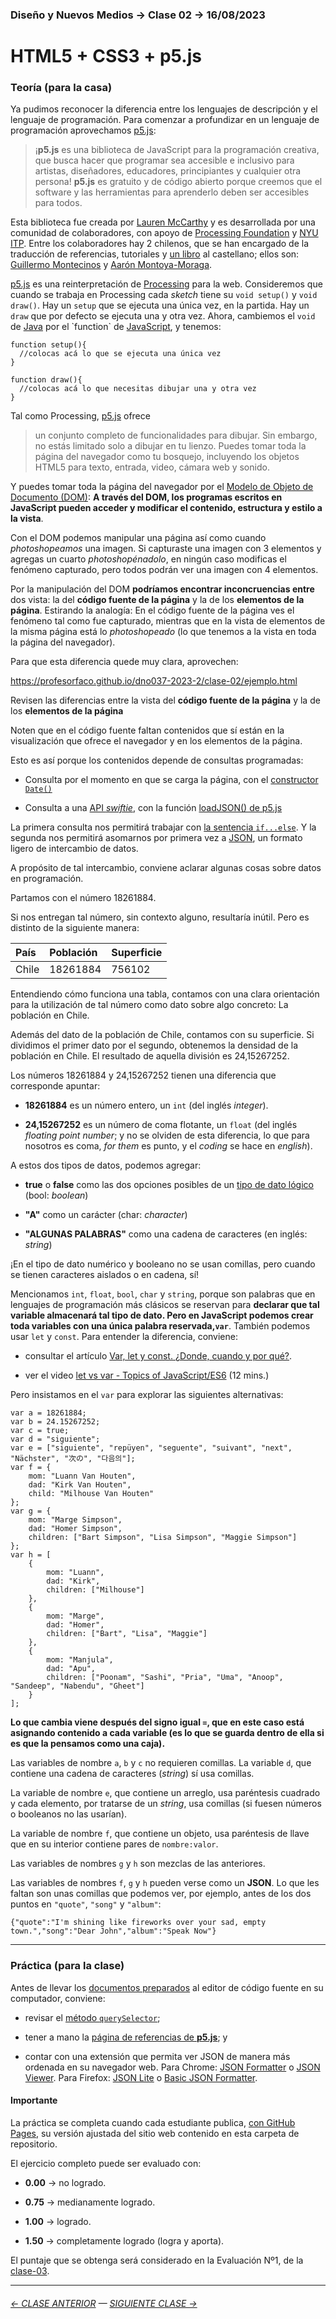 ### Diseño y Nuevos Medios → Clase 02 → 16/08/2023

# HTML5 + CSS3 + p5.js

### Teoría (para la casa)

Ya pudimos reconocer la diferencia entre los lenguajes de descripción y el lenguaje de programación. Para comenzar a profundizar en un lenguaje de programación aprovechamos [p5.js](https://p5js.org/es/):

> ¡**p5.js** es una biblioteca de JavaScript para la programación creativa, que busca hacer que programar sea accesible e inclusivo para artistas, diseñadores, educadores, principiantes y cualquier otra persona! **p5.js** es gratuito y de código abierto porque creemos que el software y las herramientas para aprenderlo deben ser accesibles para todos.

Esta biblioteca fue creada por [Lauren McCarthy](http://lauren-mccarthy.com/) y es desarrollada por una comunidad de colaboradores, con apoyo de [Processing Foundation](https://processingfoundation.org/) y [NYU ITP](https://forms.tisch.nyu.edu/page/s/itp-landing). Entre los colaboradores hay 2 chilenos, que se han encargado de la traducción de referencias, tutoriales y [un libro](https://processingfoundation.press/product/introduccion-a-p5-js/) al castellano; ellos son: [Guillermo Montecinos](https://guillemontecinos.cl/) y [Aarón Montoya-Moraga](https://montoyamoraga.io/).

[p5.js](https://p5js.org/es/) es una reinterpretación de [Processing](https://processing.org/) para la web. Consideremos que cuando se trabaja en Processing cada *sketch* tiene su `void setup()` y `void draw()`. Hay un `setup` que se ejecuta una única vez, en la partida. Hay un `draw` que por defecto se ejecuta una y otra vez. Ahora, cambiemos el `void` de [Java](https://es.wikipedia.org/wiki/Java_(lenguaje_de_programaci%C3%B3n)) por el `function` de [JavaScript](https://es.wikipedia.org/wiki/JavaScript), y tenemos:

```
function setup(){
  //colocas acá lo que se ejecuta una única vez
}

function draw(){
  //colocas acá lo que necesitas dibujar una y otra vez
}
```

Tal como Processing, [p5.js](https://p5js.org/es/) ofrece

> un conjunto completo de funcionalidades para dibujar. Sin embargo, no estás limitado solo a dibujar en tu lienzo. Puedes tomar toda la página del navegador como tu bosquejo, incluyendo los objetos HTML5 para texto, entrada, video, cámara web y sonido.

Y puedes tomar toda la página del navegador por el [Modelo de Objeto de Documento (DOM)](https://developer.mozilla.org/es/docs/Glossary/DOM): **A través del DOM, los programas escritos en JavaScript pueden acceder y modificar el contenido, estructura y estilo a la vista**.

Con el DOM podemos manipular una página así como cuando *photoshopeamos* una imagen. Si capturaste una imagen con 3 elementos y agregas un cuarto *photoshopénadolo*, en ningún caso modificas el fenómeno capturado, pero todos podrán ver una imagen con 4 elementos. 

Por la manipulación del DOM **podríamos encontrar inconcruencias entre** dos vista: la del **código fuente de la página** y la de los **elementos de la página**. Estirando la analogía: En el código fuente de la página ves el fenómeno tal como fue capturado, mientras que en la vista de elementos de la misma página está lo *photoshopeado* (lo que tenemos a la vista en toda la página del navegador).

Para que esta diferencia quede muy clara, aprovechen:

https://profesorfaco.github.io/dno037-2023-2/clase-02/ejemplo.html

Revisen las diferencias entre la vista del **código fuente de la página** y la de los **elementos de la página**

Noten que en el código fuente faltan contenidos que sí están en la visualización que ofrece el navegador y en los elementos de la página.

Esto es así porque los contenidos depende de consultas programadas:

- Consulta por el momento en que se carga la página, con el [constructor `Date()`](https://developer.mozilla.org/es/docs/Web/JavaScript/Referencia/Objetos_globales/Date)

- Consulta a una [API *swiftie*](https://taylorswiftapi.onrender.com/get), con la función [loadJSON() de p5.js](https://p5js.org/es/reference/#/p5/loadJSON)

La primera consulta nos permitirá trabajar con [la sentencia `if...else`](https://developer.mozilla.org/es/docs/Web/JavaScript/Reference/Statements/if...else). Y la segunda nos permitirá asomarnos por primera vez a [JSON](https://www.json.org/json-es.html), un formato ligero de intercambio de datos.

A propósito de tal intercambio, conviene aclarar algunas cosas sobre datos en programación.

Partamos con el número 18261884. 

Si nos entregan tal número, sin contexto alguno, resultaría inútil. Pero es distinto de la siguiente manera: 

| País      |  Población       | Superficie     |
|:----------|:-----------------|:---------------|
| Chile     | 18261884         | 756102         |

Entendiendo cómo funciona una tabla, contamos con una clara orientación para la utilización de tal número como dato sobre algo concreto: La población en Chile. 

Además del dato de la población de Chile, contamos con su superficie. Si dividimos el primer dato por el segundo, obtenemos la densidad de la población en Chile. El resultado de aquella división es 24,15267252.

Los números 18261884 y 24,15267252 tienen una diferencia que corresponde apuntar:

- **18261884** es un número entero, un `int` (del inglés *integer*).

- **24,15267252** es un número de coma flotante, un `float` (del inglés *floating point number*; y no se olviden de esta diferencia, lo que para nosotros es coma, *for them* es punto, y el *coding* se hace en *english*).

A estos dos tipos de datos, podemos agregar: 

- **true** o **false** como las dos opciones posibles de un [tipo de dato lógico](https://es.wikipedia.org/wiki/Tipo_de_dato_l%C3%B3gico) (bool: *boolean*)

- **"A"** como un carácter (char: *character*)

- **"ALGUNAS PALABRAS"** como una cadena de caracteres (en inglés: *string*)

¡En el tipo de dato numérico y booleano no se usan comillas, pero cuando se tienen caracteres aislados o en cadena, sí!

Mencionamos `int`, `float`, `bool`, `char` y `string`, porque son palabras que en lenguajes de programación más clásicos se reservan para **declarar que tal variable almacenará tal tipo de dato. Pero en JavaScript podemos crear toda variables con una única palabra reservada,`var`**. También podemos usar `let` y `const`. Para entender la diferencia, conviene: 

- consultar el artículo [Var, let y const. ¿Donde, cuando y por qué?](https://medium.com/@tatymolys/var-let-y-const-donde-cuando-y-por-qu%C3%A9-d4a0ee66883b).

- ver el video [let vs var - Topics of JavaScript/ES6](https://www.youtube.com/watch?v=q8SHaDQdul0) (12 mins.)

Pero insistamos en el `var` para explorar las siguientes alternativas:

```
var a = 18261884;
var b = 24.15267252;
var c = true;
var d = "siguiente";
var e = ["siguiente", "repüyen", "seguente", "suivant", "next", "Nächster", "次の", "다음의"];
var f = {
    mom: "Luann Van Houten",
    dad: "Kirk Van Houten",
    child: "Milhouse Van Houten"
};
var g = {
    mom: "Marge Simpson",
    dad: "Homer Simpson",
    children: ["Bart Simpson", "Lisa Simpson", "Maggie Simpson"]
};
var h = [
    {
        mom: "Luann",
        dad: "Kirk",
        children: ["Milhouse"]
    },
    {
        mom: "Marge",
        dad: "Homer",
        children: ["Bart", "Lisa", "Maggie"]
    },
    {
        mom: "Manjula",
        dad: "Apu",
        children: ["Poonam", "Sashi", "Pria", "Uma", "Anoop", "Sandeep", "Nabendu", "Gheet"]
    }
];
```
**Lo que cambia viene después del signo igual `=`, que en este caso está asignando contenido a cada variable (es lo que se guarda dentro de ella si es que la pensamos como una caja).** 

Las variables de nombre `a`, `b` y `c` no requieren comillas. La variable `d`, que contiene una cadena de caracteres (*string*) sí usa comillas. 

La variable de nombre `e`, que contiene un arreglo, usa paréntesis cuadrado y cada elemento, por tratarse de un *string*, usa comillas (si fuesen números o booleanos no las usarían). 

La variable de nombre `f`, que contiene un objeto, usa paréntesis de llave que en su interior contiene pares de `nombre:valor`. 

Las variables de nombres `g` y `h` son mezclas de las anteriores.

Las variables de nombres `f`, `g` y `h` pueden verse como un **JSON**. Lo que les faltan son unas comillas que podemos ver, por ejemplo, antes de los dos puntos en `"quote"`, `"song"` y `"album"`:

```
{"quote":"I'm shining like fireworks over your sad, empty town.","song":"Dear John","album":"Speak Now"}
```

- - - - - - - - - - - - -

### Práctica (para la clase)

Antes de llevar los [documentos preparados](https://profesorfaco.github.io/dno037-2023-2/clase-02) al editor de código fuente en su computador, conviene:

- revisar el [método `querySelector`](https://developer.mozilla.org/es/docs/Web/API/Element/querySelector);

- tener a mano la [página de referencias de **p5.js**](https://p5js.org/es/reference/); y

- contar con una extensión que permita ver JSON de manera más ordenada en su navegador web. Para Chrome: [JSON Formatter](https://chrome.google.com/webstore/detail/json-formatter/mhimpmpmffogbmmkmajibklelopddmjf?hl=es) o [JSON Viewer](https://chrome.google.com/webstore/detail/json-viewer/gbmdgpbipfallnflgajpaliibnhdgobh?hl=es). Para Firefox: [JSON Lite](https://addons.mozilla.org/es/firefox/addon/json-lite/) o [Basic JSON Formatter](https://addons.mozilla.org/es/firefox/addon/basic-json-formatter/).

#### Importante

La práctica se completa cuando cada estudiante publica, [con GitHub Pages](https://docs.github.com/es/free-pro-team@latest/github/working-with-github-pages/configuring-a-publishing-source-for-your-github-pages-site), su versión ajustada del sitio web contenido en esta carpeta de repositorio.

El ejercicio completo puede ser evaluado con:

- **0.00** → no logrado.

- **0.75** → medianamente logrado.

- **1.00** → logrado.

- **1.50** → completamente logrado (logra y aporta).

El puntaje que se obtenga será considerado en la Evaluación Nº1, de la [clase-03](https://github.com/profesorfaco/dno037-2023-2/tree/main/clase-03).

- - - - - - - 

###### [← CLASE ANTERIOR](https://github.com/profesorfaco/dno037-2023-2/tree/main/clase-01) — [SIGUIENTE CLASE →](https://github.com/profesorfaco/dno037-2023-2/tree/main/clase-03)

